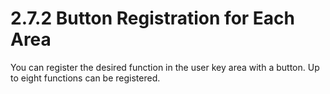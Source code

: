 ﻿# 2.7.2 Button Registration for Each Area

You can register the desired function in the user key area with a button. Up to eight functions can be registered.



